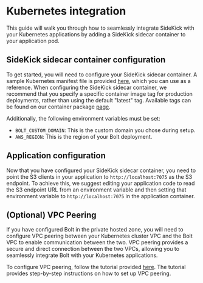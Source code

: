 # Kubernetes integration

This guide will walk you through how to seamlessly integrate SideKick with your Kubernetes applications by adding a SideKick sidecar container to your application pod.

## SideKick sidecar container configuration

To get started, you will need to configure your SideKick sidecar container. A sample Kubernetes manifest file is provided [here](./sidekick_sidecar.yaml), which you can use as a reference. When configuring the SideKick sidecar container, we recommend that you specify a specific container image tag for production deployments, rather than using the default "latest" tag. Available tags can be found on our container package [page](https://github.com/project-n-oss/sidekick/pkgs/container/sidekick).

Additionally, the following environment variables must be set:

* `BOLT_CUSTOM_DOMAIN`: This is the custom domain you chose during setup.
* `AWS_REGION`: This is the region of your Bolt deployment.


## Application configuration

Now that you have configured your SideKick sidecar container, you need to point the S3 clients in your application to `http://localhost:7075` as the S3 endpoint. To achieve this, we suggest editing your application code to read the S3 endpoint URL from an environment variable and then setting that environment variable to `http://localhost:7075` in the application container.

## (Optional) VPC Peering

If you have configured Bolt in the private hosted zone, you will need to configure VPC peering between your Kubernetes cluster VPC and the Bolt VPC to enable communication between the two. VPC peering provides a secure and direct connection between the two VPCs, allowing you to seamlessly integrate Bolt with your Kubernetes applications.

To configure VPC peering, follow the tutorial provided [here](https://xyz.projectn.co/vpc-peering). The tutorial provides step-by-step instructions on how to set up VPC peering.
